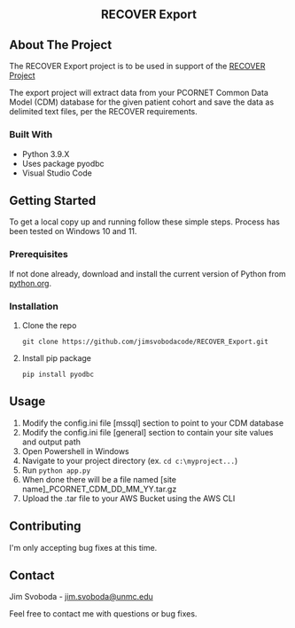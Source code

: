 <p align="center">

  <h2 align="center">RECOVER Export</h3>

  <p align="center">

  </p>
</p>


<!-- ABOUT THE PROJECT -->
## About The Project

The RECOVER Export project is to be used in support of the [RECOVER Project](https://nyc-cdrn.atlassian.net/wiki/home)

The export project will extract data from your PCORNET Common Data Model (CDM) database for the given patient cohort and save the data as delimited text files, per the RECOVER requirements.


### Built With

* Python 3.9.X 
* Uses package pyodbc
* Visual Studio Code


<!-- GETTING STARTED -->
## Getting Started

To get a local copy up and running follow these simple steps.  Process has been tested on Windows 10 and 11.

### Prerequisites

If not done already, download and install the current version of Python from [python.org](https://www.python.org/).


### Installation

1. Clone the repo
   ```
   git clone https://github.com/jimsvobodacode/RECOVER_Export.git
   ```
2. Install pip package
   ```
   pip install pyodbc
   ```


<!-- USAGE EXAMPLES -->
## Usage

1. Modify the config.ini file [mssql] section to point to your CDM database
2. Modify the config.ini file [general] section to contain your site values and output path
2. Open Powershell in Windows
3. Navigate to your project directory (ex. ```cd c:\myproject...```)
4. Run ```python app.py```
5. When done there will be a file named [site name]\_PCORNET\_CDM\_DD\_MM\_YY.tar.gz
6. Upload the .tar file to your AWS Bucket using the AWS CLI

<!-- CONTRIBUTING -->
## Contributing

I'm only accepting bug fixes at this time.




<!-- CONTACT -->
## Contact

Jim Svoboda - jim.svoboda@unmc.edu

Feel free to contact me with questions or bug fixes.

